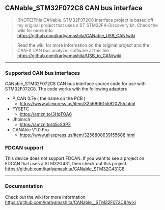 ## CANable_STM32F072C8 CAN bus interface
> [!NOTE]This CANable_STM32F072C8 interface project is based off my original project that uses a ST STM32F4-Discovery kit. Check the wiki for more info https://github.com/karlyamashita/CANable_USB_CAN/wiki

> Read the wiki for more information on the original project and the CAN-X CAN bus analyzer software at this link https://github.com/karlyamashita/USB_to_CAN/wiki

---
### Supported CAN bus interfaces
CANable_STM32F072C8 CAN bus interface source code for use with STM32F072C8. The code works with the following adapters
* P_CAN 0.7e ( the name on the PCB )
    * https://www.aliexpress.us/item/3256806155920255.html 
* FYSETC
    * https://amzn.to/3HpTOA6
* Jhoinrch
    * https://amzn.to/45cS3PZ 
* CANAble V1.0 Pro
    * https://www.aliexpress.us/item/3256808639155688.html

### FDCAN support
This device does not support FDCAN. If you want to see a project on FDCAN that uses a STM32G431, then check out this project https://github.com/karlyamashita/CANable_STM32G431C8

---
### Documentation
Check out the wiki for more information https://github.com/karlyamashita/CANable__STM32F072C8/wiki


